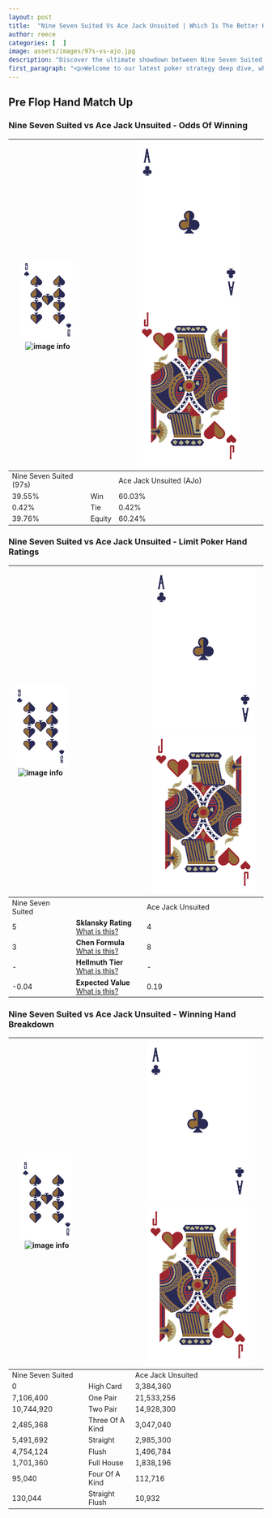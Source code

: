 ```yaml
---
layout: post
title:  "Nine Seven Suited Vs Ace Jack Unsuited | Which Is The Better Hand In Poker? A Complete Guide"
author: reece
categories: [  ]
image: assets/images/97s-vs-ajo.jpg
description: "Discover the ultimate showdown between Nine Seven Suited and Ace Jack Unsuited in poker! Uncover the odds, strategies, and scenarios where one hand triumphs over the other. Get ready to up your poker game with this thrilling analysis."
first_paragraph: "<p>Welcome to our latest poker strategy deep dive, where we're pitting two distinct hands against each other in a high-stakes showdown: Nine Seven Suited vs Ace Jack Unsuited.</p><p>In the dynamic world of poker, every decision counts, and knowing which hand holds the upper hand is key to your success at the table.</p><p>In this article, we'll dissect these two hands, explore the scenarios where one dominates the other, and equip you with the knowledge to make strategic choices that can tip the odds in your favor.</p><p>Get ready to unravel the intriguing dynamics of these poker hands and elevate your game to new heights.</p>"
---
```




[comment]: # (sp0)

## Pre Flop Hand Match Up

<div class="table hand-ratings" markdown="1"> 



### Nine Seven Suited vs Ace Jack Unsuited - Odds Of Winning


    
| ![image info](assets/images/hand1/9.png) ![image info](assets/images/hand1/7s.png) |  | ![image info](assets/images/hand2/A.png) ![image info](assets/images/hand2/Jo.png) |
| -------- | -------- | -------- |
| Nine Seven Suited (97s) |  | Ace Jack Unsuited (AJo) |
| 39.55% | Win | 60.03% |
| 0.42% | Tie | 0.42% |
| 39.76% | Equity | 60.24% |




[comment]: # (sp1)



### Nine Seven Suited vs Ace Jack Unsuited - Limit Poker Hand Ratings


    
| ![image info](assets/images/hand1/9.png) ![image info](assets/images/hand1/7s.png) |  | ![image info](assets/images/hand2/A.png) ![image info](assets/images/hand2/Jo.png) |
| -------- | -------- | -------- |
| Nine Seven Suited |  | Ace Jack Unsuited |
| 5 | **Sklansky Rating** [What is this?](/sklansky-rating-explained) | 4 |
| 3 | **Chen Formula** [What is this?](/chen-formula-explained) | 8 |
| - | **Hellmuth Tier** [What is this?](/Hellmuth-tier-explained) | - |
| -0.04 | **Expected Value** [What is this?](/expected-value-explained) | 0.19 |




[comment]: # (sp2)



### Nine Seven Suited vs Ace Jack Unsuited - Winning Hand Breakdown


    
| ![image info](assets/images/hand1/9.png) ![image info](assets/images/hand1/7s.png) |  | ![image info](assets/images/hand2/A.png) ![image info](assets/images/hand2/Jo.png) |
| -------- | -------- | -------- |
| Nine Seven Suited |  | Ace Jack Unsuited |
| 0 | High Card | 3,384,360 |
| 7,106,400 | One Pair | 21,533,256 |
| 10,744,920 | Two Pair | 14,928,300 |
| 2,485,368 | Three Of A Kind | 3,047,040 |
| 5,491,692 | Straight | 2,985,300 |
| 4,754,124 | Flush | 1,496,784 |
| 1,701,360 | Full House | 1,838,196 |
| 95,040 | Four Of A Kind | 112,716 |
| 130,044 | Straight Flush | 10,932 |




[comment]: # (sp3)



</div>

[comment]: # (sp4)



[comment]: # (sp5)

